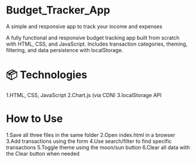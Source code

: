 # Budget_Tracker_App
A simple and responsive app to track your income and expenses

A fully functional and responsive budget tracking app built from scratch with HTML, CSS, and JavaScript. Includes transaction categories, theming, filtering, and data persistence with localStorage.

# 📦 Technologies
1.HTML, CSS, JavaScript
2.Chart.js (via CDN)
3.localStorage API




# How to Use
1.Save all three files in the same folder
2.Open index.html in a browser
3.Add transactions using the form
4.Use search/filter to find specific transactions
5.Toggle theme using the moon/sun button
6.Clear all data with the Clear button when needed
